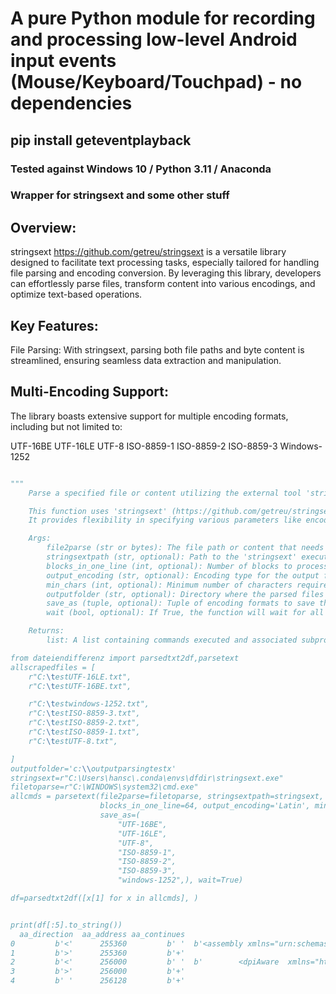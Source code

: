 # A pure Python module for recording and processing low-level Android input events (Mouse/Keyboard/Touchpad) - no dependencies

## pip install geteventplayback

### Tested against Windows 10 / Python 3.11 / Anaconda 

### Wrapper for stringsext and some other stuff

## Overview:

stringsext https://github.com/getreu/stringsext is a versatile library designed to facilitate text processing tasks, especially tailored for handling file parsing and encoding conversion. By leveraging this library, developers can effortlessly parse files, transform content into various encodings, and optimize text-based operations.

## Key Features:

File Parsing: With stringsext, parsing both file paths and byte content is streamlined, ensuring seamless data extraction and manipulation.

## Multi-Encoding Support: 

The library boasts extensive support for multiple encoding formats, including but not limited to:

UTF-16BE
UTF-16LE
UTF-8
ISO-8859-1
ISO-8859-2
ISO-8859-3
Windows-1252


```python

"""
    Parse a specified file or content utilizing the external tool 'stringsext' and save the parsed content in multiple encodings.

    This function uses 'stringsext' (https://github.com/getreu/stringsext) to process the input file or content.
    It provides flexibility in specifying various parameters like encoding, block processing, and output directory.

    Args:
        file2parse (str or bytes): The file path or content that needs to be parsed.
        stringsextpath (str, optional): Path to the 'stringsext' executable. Defaults to 'stringsext.exe'.
        blocks_in_one_line (int, optional): Number of blocks to process in a single line. Defaults to 64.
        output_encoding (str, optional): Encoding type for the output files. Defaults to 'Latin'.
        min_chars (int, optional): Minimum number of characters required for processing. Defaults to 64.
        outputfolder (str, optional): Directory where the parsed files will be saved. Defaults to the working directory.
        save_as (tuple, optional): Tuple of encoding formats to save the parsed content. Defaults to multiple common encodings.
        wait (bool, optional): If True, the function will wait for all subprocesses to complete before returning. Defaults to True.

    Returns:
        list: A list containing commands executed and associated subprocess objects created during the parsing process.

from dateiendifferenz import parsedtxt2df,parsetext
allscrapedfiles = [
	r"C:\testUTF-16LE.txt",
	r"C:\testUTF-16BE.txt",

	r"C:\testwindows-1252.txt",
	r"C:\testISO-8859-3.txt",
	r"C:\testISO-8859-2.txt",
	r"C:\testISO-8859-1.txt",
	r"C:\testUTF-8.txt",

]
outputfolder='c:\\outputparsingtestx'
stringsext=r"C:\Users\hansc\.conda\envs\dfdir\stringsext.exe"
filetoparse=r"C:\WINDOWS\system32\cmd.exe"
allcmds = parsetext(file2parse=filetoparse, stringsextpath=stringsext,
					blocks_in_one_line=64, output_encoding='Latin', min_chars=64, outputfolder=outputfolder,
					save_as=(
						"UTF-16BE",
						"UTF-16LE",
						"UTF-8",
						"ISO-8859-1",
						"ISO-8859-2",
						"ISO-8859-3",
						"windows-1252",), wait=True)

df=parsedtxt2df([x[1] for x in allcmds], )


print(df[:5].to_string())
  aa_direction  aa_address aa_continues                                                           aa_payload  aa_group_number                   aa_file                                                                                      aa_whole_string
0         b'<'      255360         b' '  b'<assembly xmlns="urn:schemas-microsoft-com:asm.v1" manifestVersi'                0  c:\OU3AF1~1\204D3D~1.TXT                         b'<assembly xmlns="urn:schemas-microsoft-com:asm.v1" manifestVersion="1.0">'
1         b'>'      255360         b'+'                                                         b'on="1.0">'                0  c:\OU3AF1~1\204D3D~1.TXT                         b'<assembly xmlns="urn:schemas-microsoft-com:asm.v1" manifestVersion="1.0">'
2         b'<'      256000         b' '  b'        <dpiAware  xmlns="http://schemas.microsoft.com/SMI/2005/'                1  c:\OU3AF1~1\204D3D~1.TXT  b'        <dpiAware  xmlns="http://schemas.microsoft.com/SMI/2005/WindowsSettings">true</dpiAware>'
3         b'>'      256000         b'+'                                                           b'Windows'                1  c:\OU3AF1~1\204D3D~1.TXT  b'        <dpiAware  xmlns="http://schemas.microsoft.com/SMI/2005/WindowsSettings">true</dpiAware>'
4         b' '      256128         b'+'                                         b'Settings">true</dpiAware>'                1  c:\OU3AF1~1\204D3D~1.TXT  b'        <dpiAware  xmlns="http://schemas.microsoft.com/SMI/2005/WindowsSettings">true</dpiAware>'


```
